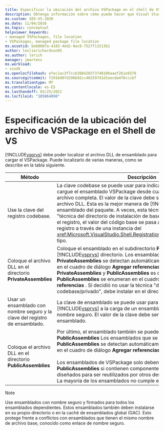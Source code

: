 ```yaml
---
title: Especificar la ubicación del archivo VSPackage en el shell de VS | Microsoft Docs
description: Obtenga información sobre cómo puede hacer que Visual Studio busque el archivo DLL de ensamblado para cargar el VSPackage.
ms.custom: SEO-VS-2020
ms.date: 11/04/2016
ms.topic: conceptual
helpviewer_keywords:
- managed VSPackages, file location
- VSPackages, managed package file location
ms.assetid: beb8607a-4183-4ed2-9ac8-7527f11513b1
author: leslierichardson95
ms.author: lerich
manager: jmartens
ms.workload:
- vssdk
ms.openlocfilehash: efec1ac3f7ccb3884265f3740108aaef261e9378
ms.sourcegitcommit: f2916d8fd296b92cc402597d1d1eecda4f6cccbf
ms.translationtype: MT
ms.contentlocale: es-ES
ms.lasthandoff: 03/25/2021
ms.locfileid: "105064090"
---
```

# <a name="specifying-vspackage-file-location-to-the-vs-shell"></a>Especificación de la ubicación del archivo de VSPackage en el Shell de VS
[!INCLUDE[vsprvs](../../code-quality/includes/vsprvs_md.md)] debe poder localizar el archivo DLL de ensamblado para cargar el VSPackage. Puede localizarlo de varias maneras, como se describe en la tabla siguiente.

| Método | Descripción |
| - | - |
| Use la clave del registro codebase. | La clave codebase se puede usar para indicar [!INCLUDE[vsprvs](../../code-quality/includes/vsprvs_md.md)] a que cargue el ensamblado VSPackage desde cualquier ruta de acceso de archivo completa. El valor de la clave debe ser la ruta de acceso al archivo DLL. Esta es la mejor manera de [!INCLUDE[vsprvs](../../code-quality/includes/vsprvs_md.md)] cargar el ensamblado del paquete. A veces, esta técnica se conoce como la "técnica del directorio de instalación de base de código privada". Durante el registro, el valor del código base se pasa a las clases de atributo de registro a través de una instancia del <xref:Microsoft.VisualStudio.Shell.RegistrationAttribute.RegistrationContext> tipo. |
| Coloque el archivo DLL en el directorio **PrivateAssemblies** | Coloque el ensamblado en el subdirectorio **PrivateAssemblies** del [!INCLUDE[vsprvs](../../code-quality/includes/vsprvs_md.md)] directorio. Los ensamblados que se encuentran en **PrivateAssemblies** se detectan automáticamente, pero no están visibles en el cuadro de diálogo **Agregar referencias** . La diferencia entre **PrivateAssemblies** y **PublicAssemblies** es que los ensamblados de **PublicAssemblies** se enumeran en el cuadro de diálogo **Agregar referencias** . Si decidió no usar la técnica "directorio de instalación de codebase/privado", debe instalar en el directorio **PrivateAssemblies** |
| Usar un ensamblado con nombre seguro y la clave del registro de ensamblado. | La clave de ensamblado se puede usar para dirigir explícitamente [!INCLUDE[vsprvs](../../code-quality/includes/vsprvs_md.md)] a la carga de un ensamblado de VSPackage con nombre seguro. El valor de la clave debe ser el nombre seguro del ensamblado. |
| Coloque el archivo DLL en el directorio **PublicAssemblies** | Por último, el ensamblado también se puede colocar en el subdirectorio **PublicAssemblies** Los ensamblados que se encuentran en **PublicAssemblies** se detectan automáticamente y también aparecerán en el cuadro de diálogo **Agregar referencias** en [!INCLUDE[vsprvs](../../code-quality/includes/vsprvs_md.md)] .<br /><br /> Los ensamblados de VSPackage solo deben colocarse en el directorio **PublicAssemblies** si contienen componentes administrados que están diseñados para ser reutilizados por otros desarrolladores de VSPackage. La mayoría de los ensamblados no cumple este criterio. |

> [!NOTE]
> Use ensamblados con nombre seguro y firmados para todos los ensamblados dependientes. Estos ensamblados también deben instalarse en su propio directorio o en la caché de ensamblados global (GAC). Esto protege frente a conflictos con ensamblados que tienen el mismo nombre de archivo base, conocido como enlace de nombre seguro.
